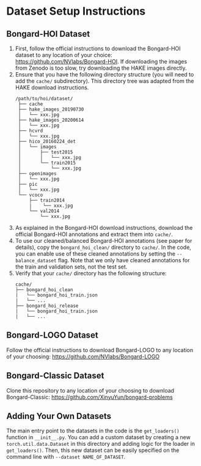 # Dataset Setup Instructions

## Bongard-HOI Dataset
1. First, follow the official instructions to download the Bongard-HOI dataset to any location of your choice: https://github.com/NVlabs/Bongard-HOI. If downloading the images from Zenodo is too slow, try downloading the HAKE images directly.
2. Ensure that you have the following directory structure (you will need to add the `cache/` subdirectory). This directory tree was adapted from the HAKE download instructions.
   ```
   /path/to/hoi/dataset/
    ├── cache
    ├── hake_images_20190730
    │   └── xxx.jpg
    ├── hake_images_20200614
    │   └── xxx.jpg
    ├── hcvrd
    │   └── xxx.jpg
    ├── hico_20160224_det
    │   └── images
    │       ├── test2015
    │       │   └── xxx.jpg
    │       └── train2015
    │           └── xxx.jpg
    ├── openimages
    │   └── xxx.jpg
    ├── pic
    │   └── xxx.jpg
    └── vcoco
        ├── train2014
        |    └── xxx.jpg
        └── val2014
            └── xxx.jpg
   ```
3. As explained in the Bongard-HOI download instructions, download the official Bongard-HOI annotations and extract them into `cache/`.
4. To use our cleaned/balanced Bongard-HOI annotations (see paper for details), copy the `bongard_hoi_clean/` directory to `cache/`. In the code, you can enable use of these cleaned annotations by setting the `--balance_dataset` flag. Note that we only have cleaned annotations for the train and validation sets, not the test set.
5. Verify that your `cache/` directory has the following structure:
   ```
   cache/
   ├── bongard_hoi_clean
   |   └── bongard_hoi_train.json
   |   └── ...
   ├── bongard_hoi_release
   |   └── bongard_hoi_train.json
   |   └── ...
   ```

## Bongard-LOGO Dataset
Follow the official instructions to download Bongard-LOGO to any location of your choosing: https://github.com/NVlabs/Bongard-LOGO

## Bongard-Classic Dataset
Clone this repository to any location of your choosing to download Bongard-Classic: https://github.com/XinyuYun/bongard-problems

## Adding Your Own Datasets
The main entry point to the datasets in the code is the `get_loaders()` function in `__init__.py`. You can add a custom dataset by creating a new `torch.util.data.Dataset` in this directory and adding logic for the loader in `get_loaders()`. Then, this new dataset can be easily specified on the command line with `--dataset NAME_OF_DATASET`.
